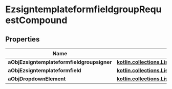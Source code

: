 
# EzsigntemplateformfieldgroupRequestCompound

## Properties
| Name | Type | Description | Notes |
| ------------ | ------------- | ------------- | ------------- |
| **aObjEzsigntemplateformfieldgroupsigner** | [**kotlin.collections.List&lt;EzsigntemplateformfieldgroupsignerRequestCompound&gt;**](EzsigntemplateformfieldgroupsignerRequest.md) |  |  |
| **aObjEzsigntemplateformfield** | [**kotlin.collections.List&lt;EzsigntemplateformfieldRequestCompound&gt;**](EzsigntemplateformfieldRequestCompound.md) |  |  |
| **aObjDropdownElement** | [**kotlin.collections.List&lt;CustomDropdownElementRequestCompound&gt;**](CustomDropdownElementRequest.md) |  |  [optional] |



